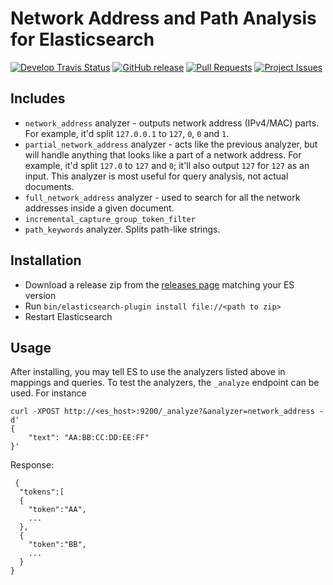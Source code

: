 Network Address and Path Analysis for Elasticsearch
=========================================
[![Develop Travis Status](https://img.shields.io/travis/matan129/elasticsearch-network-analysis/develop.svg)](https://travis-ci.org/matan129/elasticsearch-network-analysis) 
[![GitHub release](https://img.shields.io/github/release/matan129/elasticsearch-network-analysis.svg)](https://github.com/matan129/elasticsearch-network-analysis/releases) 
[![Pull Requests](https://img.shields.io/github/issues-pr-raw/matan129/elasticsearch-network-analysis.svg)](https://github.com/matan129/elasticsearch-network-analysis/pulls)
[![Project Issues](https://img.shields.io/github/issues-raw/matan129/elasticsearch-network-analysis.svg)](https://github.com/matan129/elasticsearch-network-analysis/issues)
 
 
## Includes

- `network_address` analyzer - outputs network address (IPv4/MAC) parts. For example, it'd split `127.0.0.1` to `127`, `0`, `0` and `1`.
- `partial_network_address` analyzer - acts like the previous analyzer, but will handle anything that looks like a part of a network address.
For example, it'd split `127.0` to `127` and `0`; it'll also output `127` for `127` as an input. This analyzer is most useful for query analysis, not actual documents.
- `full_network_address` analyzer - used to search for all the network addresses inside a given document.
- `incremental_capture_group_token_filter`
- `path_keywords` analyzer. Splits path-like strings.  

## Installation
- Download a release zip from the [releases page](https://github.com/matan129/elasticsearch-network-analysis/releases) matching your ES version
- Run `bin/elasticsearch-plugin install file://<path to zip>` 
- Restart Elasticsearch 

## Usage

After installing, you may tell ES to use the analyzers listed above in mappings and queries.
To test the analyzers, the `_analyze` endpoint can be used. For instance

    curl -XPOST http://<es_host>:9200/_analyze?&analyzer=network_address -d'
    {
        "text": "AA:BB:CC:DD:EE:FF"
    }'
    
 Response:
     
     {
      "tokens":[
      {
        "token":"AA",
        ...
      },
      {
        "token":"BB",
        ...
      }
    }
